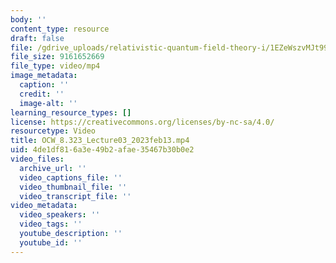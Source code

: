 ```yaml
---
body: ''
content_type: resource
draft: false
file: /gdrive_uploads/relativistic-quantum-field-theory-i/1EZeWszvMJt99W0gBXCTWpWAc0rXvAsBU/ocw_8323_lecture03_2023feb13.mp4
file_size: 9161652669
file_type: video/mp4
image_metadata:
  caption: ''
  credit: ''
  image-alt: ''
learning_resource_types: []
license: https://creativecommons.org/licenses/by-nc-sa/4.0/
resourcetype: Video
title: OCW_8.323_Lecture03_2023feb13.mp4
uid: 4de1df81-6a3e-49b2-afae-35467b30b0e2
video_files:
  archive_url: ''
  video_captions_file: ''
  video_thumbnail_file: ''
  video_transcript_file: ''
video_metadata:
  video_speakers: ''
  video_tags: ''
  youtube_description: ''
  youtube_id: ''
---
```

